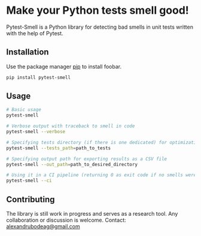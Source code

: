 # Make your Python tests smell good!

Pytest-Smell is a Python library for detecting bad smells in unit tests written with the help of Pytest.

## Installation

Use the package manager [pip](https://pip.pypa.io/en/stable/) to install foobar.

```bash
pip install pytest-smell
```

## Usage

```bash
# Basic usage
pytest-smell

# Verbose output with traceback to smell in code
pytest-smell --verbose

# Specifying tests directory (if there is one dedicated) for optimization
pytest-smell --tests_path=path_to_tests

# Specifying output path for exporting results as a CSV file
pytest-smell --out_path=path_to_desired_directory

# Using it in a CI pipeline (returning 0 as exit code if no smells were found, 1 otherwise)
pytest-smell --ci
```

## Contributing
The library is still work in progress and serves as a research tool. Any collaboration or discussion is welcome.
Contact: alexandrubodeag@gmail.com